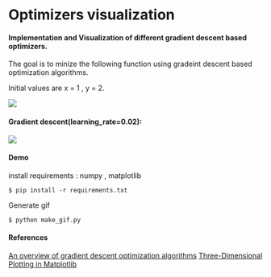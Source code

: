 # Optimizers visualization

#### Implementation and Visualization of different gradient descent based optimizers.

The goal is to minize the following function using gradeint descent based optimization algorithms. 

Initial values are x = 1 ,  y = 2.

![](https://github.com/adelbennaceur/optimizers-visualization/tree/master/figures/function.PNG)
#### Gradient descent(learning_rate=0.02):
![](https://github.com/adelbennaceur/optimizers-visualization/tree/master/figures/anim.gif)

#### Demo 
install requirements : numpy , matplotlib
```
$ pip install -r requirements.txt
```
Generate gif
```
$ python make_gif.py
```

#### References
[An overview of gradient descent optimization algorithms](http://ruder.io/optimizing-gradient-descent/)
[Three-Dimensional Plotting in Matplotlib](https://jakevdp.github.io/PythonDataScienceHandbook/04.12-three-dimensional-plotting.html)
